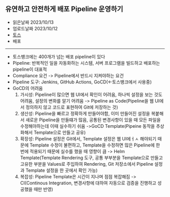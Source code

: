 ## 유연하고 안전하게 배포 Pipeline 운영하기
- 읽은날짜 2023/10/13
- 업로드날짜 2023/10/12
- [토스](https://toss.tech/article/slash23-devops)
- 배포

---
- 토스뱅크에는 400개가 넘는 배포 pipeline이 있다
- Pipeline: 반복적인 일을 자동화하는 시스템, 서버 프로그램을 빌드하고 배포하는 pipeline이 대표적
- Compliance 요건 -> Pipeline에서 반드시 지켜야하는 요건
- Pipeline 도구: Jenkins, GitHub Actions, GoCD(<-토스뱅크에서 사용중)
- GoCD의 어려움
  1. 가시성: Pipeline이 많으면 웹 UI에서 확인이 어려움, 하나씩 설정을 보는 것도 어려움, 설정의 변화를 알기 어려움
  -> Pipeline as Code(Pipeline을 웹 UI에서 정의하지 않고 코드로 표현하여 Git에 저장하는 것)
  2. 생산성: Pipeline을 빠르고 정확하게 만들어야함, 이미 만들어진 설정을 복붙해서 새로운 Pipeline을 만들떄가 많음, 공통된 변경사항이 있을 때 모든 파일을 수정해야하는데 이때 실수하기 쉬움
  ->GoCD Template(Pipeine 동작을 추상화해서 Template으로 만들고 공유)
  3. 확장성: Pipeline 설정은 Git에서, Template 설정은 웹 UI에ㅓㅅ 해야되기 때문에 Template 수정이 불편하고, Template을 수정하면 많은 Pipeline에 한 번에 적용되기 때문에 실수를 했을 때 영향이 큼 -> Helm Template(Template Rendering 도구, 공통 부부분을 Template으로 만들고 고유한 부분을 Values로 주입하여 Rendering, Git 저장소에서 Pipeline 설정과 Template 설정을 한 곳에서 확인 가능)
  4. 복잡성: Pipeline Template은 시간이 지나며 점점 복잡해짐 -> CI(Continous Integration, 변경사항에 대하여 자동으로 검증을 진행하고 성공했을 때만 반영)
  